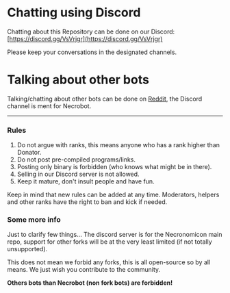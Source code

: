 # Chatting using Discord

Chatting about this Repository can be done on our Discord: [https://discord.gg/VsVrjgr](https://discord.gg/VsVrjgr)

Please keep your conversations in the designated channels.

# Talking about other bots

Talking/chatting about other bots can be done on [Reddit](https://www.reddit.com/r/pogobots/), the Discord channel is ment for Necrobot.

***
### Rules
1. Do not argue with ranks, this means anyone who has a rank higher than Donator.
2. Do not post pre-compiled programs/links.
3. Posting only binary is forbidden (who knows what might be in there).
4. Selling in our Discord server is not allowed.
5. Keep it mature, don't insult people and have fun.

Keep in mind that new rules can be added at any time. Moderators, helpers and other ranks have the right to ban and kick if needed.

### Some more info
Just to clarify few things... The discord server is for the Necronomicon main repo, support for other forks will be at the very least limited (if not totally unsupported).

This does not mean we forbid any forks, this is all open-source so by all means. We just wish you contribute to the community.

**Others bots than Necrobot (non fork bots) are forbidden!**